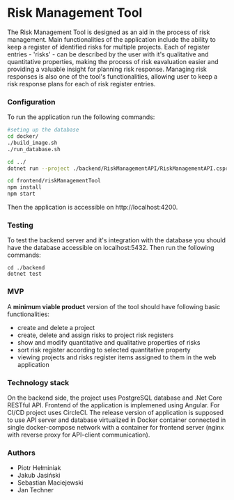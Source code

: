 # Risk Management Tool

The Risk Management Tool is designed as an aid in the process of risk management. Main functionalities of the application include the ability to keep a register of identified risks for multiple projects. 
Each of register entries - 'risks' - can be described by the user with it's qualitative and quantitative properties, making the process of risk eavaluation easier and providing a valuable insight for planning risk response. Managing risk responses is also one of the tool's functionalities, allowing user to keep a risk response plans for each of risk register entries. 

### Configuration

To run the application run the following commands:
```bash
#seting up the database
cd docker/
./build_image.sh
./run_database.sh

cd ../
dotnet run --project ./backend/RiskManagementAPI/RiskManagementAPI.csproj localhost 5432

cd frontend/riskManagementTool
npm install
npm start
```
Then the application is accessible on http://localhost:4200.
### Testing
To test the backend server and it's integration with the database you should have the database accessible on localhost:5432. Then run the following commands: 
```
cd ./backend
dotnet test
```

### MVP
A **minimum viable product** version of the tool should have following basic functionalities:
- create and delete a project
- create, delete and assign risks to project risk registers
- show and modify quantitative and qualitative properties of risks
- sort risk register according to selected quantitative property
- viewing projects and risks register items assigned to them in the web application

### Technology stack
On the backend side, the project uses PostgreSQL database and .Net Core RESTful API. Frontend of the application is implemened using Angular. 
For CI/CD project uses CircleCI.
The release version of application is supposed to use API server and database virtualized in Docker container connected in single docker-compose network with a container for frontend server (nginx with reverse proxy for API-client communication).

### Authors
 - Piotr Hełminiak
 - Jakub Jasiński
 - Sebastian Maciejewski
 - Jan Techner
